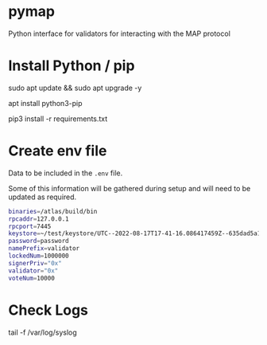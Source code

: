 # pymap

Python interface for validators for interacting with the MAP protocol

# Install Python / pip

sudo apt update && sudo apt upgrade -y

apt install python3-pip

pip3 install -r requirements.txt


# Create env file

Data to be included in the `.env` file.  

Some of this information will be gathered during setup and will need to be updated as required.


```bash
binaries=/atlas/build/bin
rpcaddr=127.0.0.1
rpcport=7445
keystore=~/test/keystore/UTC--2022-08-17T17-41-16.086417459Z--635dad5a10ddd1662517dc85e3bc4ca9ce9f6f03
password=password
namePrefix=validator
lockedNum=1000000
signerPriv="0x"
validator="0x"
voteNum=10000
```

# Check Logs
tail -f /var/log/syslog